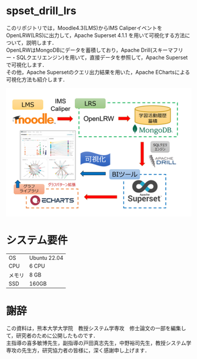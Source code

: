 
# spset_drill_lrs
このリポジトリでは，Moodle4.3(LMS)からIMS CaliperイベントをOpenLRW(LRS)に出力して，Apache Superset 4.1.1 を用いて可視化する方法について，説明します．  
OpenLRWはMongoDBにデータを蓄積しており，Apache Drill(スキーマフリー・SQLクエリエンジン)を用いて，直接データを参照して，Apache Supersetで可視化します．  
その他，Apache Supersetのクエリ出力結果を用いた，Apache EChartsによる可視化方法も紹介します．    

![概要図](/image/概要図_v6.png)

# システム要件
| | |
| ---- | ---- |
|OS|Ubuntu 22.04|
|CPU|6 CPU|
|メモリ|8 GB|
|SSD|160GB|

# 謝辞
この資料は，熊本大学大学院　教授システム学専攻　修士論文の一部を編集して，研究者のために公開したものです．  
主指導の喜多敏博先生，副指導の戸田真志先生，中野裕司先生，教授システム学専攻の先生方，研究協力者の皆様に，深く感謝申し上げます．
